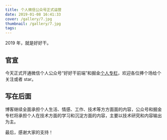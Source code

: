 ```yaml
---
title: 个人微信公众号正式运营
date: 2019-01-08 16:41:33
cover: /gallery/7.jpg
thumbnail: /gallery/7.jpg
tags:
---
```


2019 年，就是好好干。

## 官宣

今天正式开通微信个人公众号“好好干前端”和掘金[个人专栏](https://juejin.im/user/57bb121fa34131005b13e8ec)，欢迎各位捧个场给个关注或者 star。

## 写在后面

博客继续全面承担个人生活、情感、工作、技术等方方面面的内容，公众号和掘金专栏将承担个人在技术方面的学习和沉淀方面的内容，主要以技术研究和内容输出为主。

最后，感谢大家的支持！
